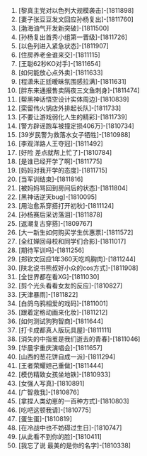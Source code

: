 
1. [黎真主党对以色列大规模袭击]-[1811898]
1. [妻子张豆豆发文回应孙杨复出]-[1811760]
1. [渤海油气开发新突破]-[1811500]
1. [孙杨复出首秀小组第一晋级]-[1811726]
1. [以色列进入紧急状态]-[1811907]
1. [住房养老金谁来交]-[1811115]
1. [王聪62秒KO对手]-[1811654]
1. [如何能放心点外卖]-[1811633]
1. [程潇朱正廷暧昧氛围感拉满]-[1811631]
1. [胖东来通报售卖隔夜三文鱼刺身]-[1811474]
1. [帮黑神话悟空设计实体周边]-[1810839]
1. [栾留伟火锅店外排起长队]-[1811733]
1. [不要让游戏弱化人生的精彩]-[1811739]
1. [警方辟谣跑车被撞定损406万]-[1810734]
1. [39岁民警为救落水女子牺牲]-[1810988]
1. [李观洋路人王夺冠]-[1811492]
1. [好险 差点就帮上忙了]-[1810784]
1. [是谁已经开学了啊]-[1811775]
1. [妈妈对我开学的态度]-[1811715]
1. [当军训结束]-[1811816]
1. [被妈妈骂回到房间后的状态]-[1811804]
1. [黑神话逆天bug]-[1810095]
1. [用治愈系穿搭打开初秋]-[1811124]
1. [孙杨赛后采访落泪]-[1811878]
1. [返潮复古穿搭]-[1809767]
1. [大一新生如何购买学生优惠票]-[1811572]
1. [全红婵回母校和同学们合影]-[1811017]
1. [期待军训吗]-[1811256]
1. [郑钦文回应1年360天吃鸡胸肉]-[1811244]
1. [陕北说书熊叔好小众的cos方式]-[1811908]
1. [全世界都在看XG]-[1811030]
1. [剪个光头看看女友的反应]-[1810827]
1. [天津暴雨]-[1811822]
1. [白鸽乌鸦相爱的戏码]-[1811001]
1. [跟着定格动画来化妆]-[1811212]
1. [如何测试狗狗智商]-[1811644]
1. [打卡成都真人版玩具屋]-[1811111]
1. [消失的中指茧是我们逝去的青春]-[1811046]
1. [华晨宇重庆演唱会]-[1811657]
1. [山西的葱花饼自成一派]-[1811294]
1. [王者荣耀妲己重做]-[1811444]
1. [模仿精致女孩坐地铁]-[1810933]
1. [女强人写真]-[1810891]
1. [广智救我]-[1810876]
1. [拿捏人类幼崽的一百种方式]-[1810803]
1. [吃吧这顿我请]-[1810775]
1. [蛋生蛋]-[1810819]
1. [在冷战中也不妨碍过生日]-[1810747]
1. [从此看不到你的脸]-[1810411]
1. [我忘了说 最美的是你的名字]-[1810338]